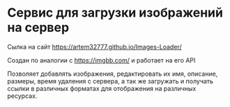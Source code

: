 # Сервис для загрузки изображений на сервер

Сылка на сайт https://artem32777.github.io/Images-Loader/

Создан по аналогии с https://imgbb.com/ и работает на его API

Позволяет добавлять изображения, редактировать их имя, описание, размеры, время удаления с сервера, а так же загружать и получать ссылки в различных форматах для отображения на различных ресурсах.
